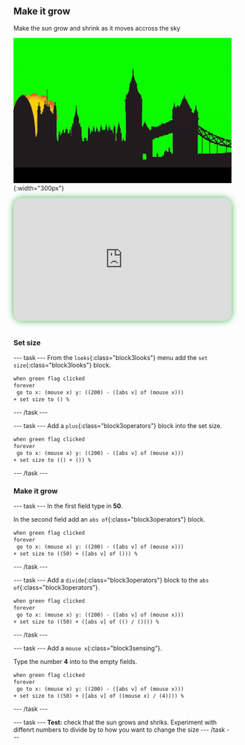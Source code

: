 ## Make it grow

<div style="display: flex; flex-wrap: wrap">
<div style="flex-basis: 200px; flex-grow: 1; margin-right: 15px;">
Make the sun grow and shrink as it moves accross the sky
</div>
<div>

![ADD](images/grow.gif){:width="300px"}

</div>
</div>

<html>
<div style="position: relative; width: 100%; aspect-ratio: 16 / 9; border-radius: 20px; box-shadow: 0 0 15px #3fb654; overflow: hidden;">
<iframe style="position: absolute; top: 0; left: 0; right: 0; width: 100%; height: 100%; border: none;" src="https://www.youtube.com/embed/cJWVlXorCWs?rel=0&cc_load_policy=1" allowfullscreen allow="accelerometer; autoplay; clipboard-write; encrypted-media; gyroscope; picture-in-picture; web-share">
</iframe>
</div><br>
</html>

### Set size

--- task ---
From the `looks`{:class="block3looks"} menu add the `set size`{:class="block3looks"} block.

```blocks3
when green flag clicked
forever
 go to x: (mouse x) y: ((200) - ([abs v] of (mouse x)))
+ set size to () %
```
--- /task ---


--- task ---
Add a `plus`{:class="block3operators"} block into the set size.

```blocks3
when green flag clicked
forever
 go to x: (mouse x) y: ((200) - ([abs v] of (mouse x)))
+ set size to (() + ()) %
```
--- /task ---

### Make it grow
--- task ---
In the first field type in **50**. 

In the second field add an `abs of`{:class="block3operators"} block.

```blocks3
when green flag clicked
forever
 go to x: (mouse x) y: ((200) - ([abs v] of (mouse x)))
+ set size to ((50) + ([abs v] of ())) %
```
--- /task ---


--- task ---
Add a `divide`{:class="block3operators"} block to the `abs of`{:class="block3operators"}.

```blocks3
when green flag clicked
forever
 go to x: (mouse x) y: ((200) - ([abs v] of (mouse x)))
+ set size to ((50) + ([abs v] of (() / ()))) %
```
--- /task ---

--- task ---
Add a `mouse x`{:class="block3sensing"}.

Type the number **4** into to the empty fields. 

```blocks3
when green flag clicked
forever
 go to x: (mouse x) y: ((200) - ([abs v] of (mouse x)))
+ set size to ((50) + ([abs v] of ((mouse x) / (4)))) %
```
--- /task ---

--- task ---
**Test:** check that the sun grows and shriks. Experiment with diffenrt numbers to divide by to how you want to change the size
--- /task ---